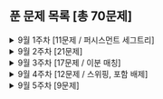 ## 푼 문제 목록 [총 70문제]

<details>
<summary>9월 1주차 [11문제 / 퍼시스먼트 세그트리]</summary>
<div markdown="1">
  
|번호|티어|제목|
|--|--|--|
|18859|플래4|부모님께 큰절 하고|
|19640|골드5|화장실의 규칙|
|9936|플래4|체스로 도미노를 타자|
|6603|실버2|로또|
|14719|골드5|빗물|
|2229|골드5|조 짜기|
|11012|플래2|Egg|
|2268|골드1|수들의 합|
|14427|골드1|수열과 쿼리 15|
|1102|골드1|발전소|
|14438|골드1|수열과 쿼리 17|

</div>
</details>

<details>
<summary>9월 2주차 [21문제]</summary>
<div markdown="1">
  
|번호|티어|제목|
|--|--|--|
|8112|플래4|0과 1 - 2|
|17352|골드5|여러분의 다리가 되어 드리겠습니다!|
|15971|골드5|두 로봇|
|17349|골드4|1루수가 누구야|
|15681|골드5|트리와 쿼리|
|13430|플래4|합 구하기|
|2470|골드5|두 용액|
|16234|골드5|인구 이동|
|2631|골드5|줄세우기|
|6593|골드5|상범빌딩|
|13398|골드5|연속합 2|
|3020|골드5|개똥벌레|
|15922|골드5|아우으 우아으이야!|
|17845|골드5|수강 과목|
|2806|골드4|DNA 발견|
|12886|골드5|돌 그룹|
|9660|골드5|돌 게임 6|
|17298|골드4|오큰수|
|10159|골드3|저울|
|2831|골드3|댄스 파티|
|16947|골드3|서울 지하철 2호선|

</div>
</details>


<details>
<summary>9월 3주차 [17문제 / 이분 매칭]</summary>
<div markdown="1">

|번호|티어|제목|
|--|--|--|
|2109|골드3|순회강연|
|1781|골드2|컵라면|
|13904|골드3|과제|
|2696|골드2|중앙값 구하기|
|1572|플래5|중앙값|
|12880|플래4|그래프 차이 최소|
|6209|골드2|제자리 멀리뛰기|
|1182|실버2|부분수열의 합|
|15649|실버3|N과 M (1)|
|2188|플래4|축사 배정|
|16876|골드2|재미있는 숫자 게임★|
|6068|골드5|시간 관리하기|
|20437|골드5|문자열 게임2|
|23030|골드4|후다다닥을 이겨 츄르를 받자!|
|5582|골드5|공통 부분 문자열|
|2637|골드2|장난감 조립|
|5386|플래4|금화 게임|

</div>
</details>


<details>
<summary>9월 4주차 [12문제 / 스위핑, 포함 배제]</summary>
<div markdown="1">

|번호|티어|제목|
|--|--|--|
|1213|실버4|팰린드롬 만들기|
|1441|플래5|나누어 질까★|
|21278|골드5|호석이 두 마리 치킨|
|11376|플래4|열혈강호 2|
|13511|플래3|트리와 쿼리 2|
|3392|플래2|화성 지도|
|2672|골드2|여러 직사각형의 전체 면적 구하기|
|14466|골드4|소가 길을 건너간 이유 6|
|9370|골드2|미확인 도착지|
|1395|플래3|스위치|
|1034|골드5|램프|
|13911|골드2|집 구하기|

</div>
</details>

<details>
<summary>9월 5주차 [9문제]</summary>
<div markdown="1">

|번호|티어|제목|
|--|--|--|
|1756|골드5|피자 굽기|
|9028|골드4|Iris (비밀번호)|
|2436|골드5|공약수|
|17182|골드2|우주 탐사선|
|13907|플래4|세금|
|11377|플래3|열혈강호 3|
|1963|골드4|소수 경로|
|1461|골드5|도서관|
|1958|골드3|LCS 3|

</div>
</details>
